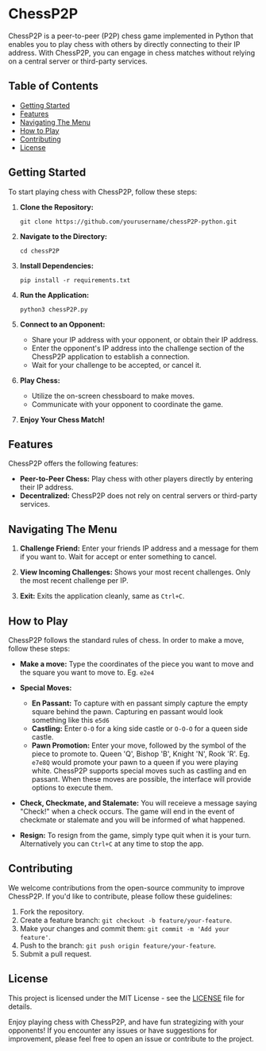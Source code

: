 # ChessP2P

ChessP2P is a peer-to-peer (P2P) chess game implemented in Python that enables you to play chess with others by directly connecting to their IP address. With ChessP2P, you can engage in chess matches without relying on a central server or third-party services.

## Table of Contents
- [Getting Started](#getting-started)
- [Features](#features)
- [Navigating The Menu](#navigating-the-menu)
- [How to Play](#how-to-play)
- [Contributing](#contributing)
- [License](#license)

## Getting Started

To start playing chess with ChessP2P, follow these steps:

1. **Clone the Repository:**
   ```shell
   git clone https://github.com/yourusername/chessP2P-python.git
   ```

2. **Navigate to the Directory:**
   ```shell
   cd chessP2P
   ```

3. **Install Dependencies:**
   ```shell
   pip install -r requirements.txt
   ```

4. **Run the Application:**
   ```shell
   python3 chessP2P.py
   ```

5. **Connect to an Opponent:**
   - Share your IP address with your opponent, or obtain their IP address.
   - Enter the opponent's IP address into the challenge section of the ChessP2P application to establish a connection.
   - Wait for your challenge to be accepted, or cancel it.

6. **Play Chess:**
   - Utilize the on-screen chessboard to make moves.
   - Communicate with your opponent to coordinate the game.

7. **Enjoy Your Chess Match!**

## Features

ChessP2P offers the following features:

- **Peer-to-Peer Chess:** Play chess with other players directly by entering their IP address.
- **Decentralized:** ChessP2P does not rely on central servers or third-party services.

## Navigating The Menu

1. **Challenge Friend:** Enter your friends IP address and a message for them if you want to. Wait for accept or enter something to cancel.

2. **View Incoming Challenges:** Shows your most recent challenges. Only the most recent challenge per IP.

3. **Exit:** Exits the application cleanly, same as ```Ctrl+C```.

## How to Play

ChessP2P follows the standard rules of chess. In order to make a move, follow these steps:

- **Make a move:** Type the coordinates of the piece you want to move and the square you want to move to. Eg. ```e2e4```

- **Special Moves:** 
   - **En Passant:** To capture with en passant simply capture the empty square behind the pawn. Capturing en passant would look something like this ```e5d6```
   - **Castling:** Enter ```O-O``` for a king side castle or ```O-O-O``` for a queen side castle.
   - **Pawn Promotion:** Enter your move, followed by the symbol of the piece to promote to. Queen 'Q', Bishop 'B', Knight 'N', Rook 'R'. Eg. ```e7e8Q``` would promote your pawn to a queen if you were playing white.
   ChessP2P supports special moves such as castling and en passant. When these moves are possible, the interface will provide options to execute them.

- **Check, Checkmate, and Stalemate:** You will receieve a message saying "Check!" when a check occurs. The game will end in the event of checkmate or stalemate and you will be informed of what happened.

- **Resign:** To resign from the game, simply type quit when it is your turn. Alternatively you can ```Ctrl+C``` at any time to stop the app.

<!-- ## Options

ChessP2P offers several options to enhance your gaming experience:

- **New Game:** Start a new chess game.
- **Undo Move:** Allows you to undo the last move made.
- **Forfeit Game:** Forfeit the current game and start a new one.
- **Save Game:** Save the current game for future analysis.
- **Load Game:** Load a previously saved game to resume or review. -->

## Contributing

We welcome contributions from the open-source community to improve ChessP2P. If you'd like to contribute, please follow these guidelines:

1. Fork the repository.
2. Create a feature branch: `git checkout -b feature/your-feature`.
3. Make your changes and commit them: `git commit -m 'Add your feature'`.
4. Push to the branch: `git push origin feature/your-feature`.
5. Submit a pull request.

## License

This project is licensed under the MIT License - see the [LICENSE](LICENSE) file for details.

Enjoy playing chess with ChessP2P, and have fun strategizing with your opponents! If you encounter any issues or have suggestions for improvement, please feel free to open an issue or contribute to the project.
